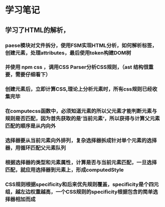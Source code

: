 # 学习笔记
## 学习了HTML的解析，
### paese模块对文件拆分，使用FSM实现HTML分析，如何解析标签，创建元素，处理attributes，最后使用token构建DOM树
### 并使用 npm css ，调用CSS Parser分析CSS规则，（ast 结构很重要，需要仔细看下）
### 创建元素后，立即计算CSS,理论上分析元素时，所有css规则已经收集完毕
### 在computecss函数中，必须知道元素的所以父元素才能判断元素与规则是否匹配，因为首先获取的是’当前元素‘，所以获得与计算父元素匹配的顺序是从内向外
### 选择器要从当前元素向外排列，复杂选择器拆成针对单个元素的选择器，用循环匹配父元素队列
### 根据选择器的类型和元素属性，计算是否与当前元素匹配，一旦选择匹配，就应用选择器到元素上，形成computedStyle
### CSS规则根据specificity和后来优先规则覆盖，specificity是个四元组，越左边权重越高，一个CSS规则的specificity根据包含的简单选择器相加而成
